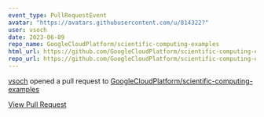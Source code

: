 ```yaml
---
event_type: PullRequestEvent
avatar: "https://avatars.githubusercontent.com/u/814322?"
user: vsoch
date: 2023-06-09
repo_name: GoogleCloudPlatform/scientific-computing-examples
html_url: https://github.com/GoogleCloudPlatform/scientific-computing-examples/pull/57
repo_url: https://github.com/GoogleCloudPlatform/scientific-computing-examples
---
```


<a href='https://github.com/vsoch' target='_blank'>vsoch</a> opened a pull request to <a href='https://github.com/GoogleCloudPlatform/scientific-computing-examples' target='_blank'>GoogleCloudPlatform/scientific-computing-examples</a>

<a href='https://github.com/GoogleCloudPlatform/scientific-computing-examples/pull/57' target='_blank'>View Pull Request</a>